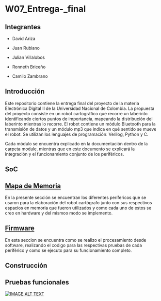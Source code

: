 # W07_Entrega-_final

## Integrantes 

- David Ariza

- Juan Rubiano

- Julian Villalobos

- Ronneth Briceño

- Camilo Zambrano

## Introducción

Este repositorio contiene la entrega final del proyecto de la materia Electrónica Digital II de la Universidad Nacional de Colombia. La propuesta del proyecto consiste en un robot cartográfico que recorre un laberinto identificando ciertos puntos de importancia, mapeando la distribución del laberinto mientras lo recorre. El robot contiene un módulo Bluetooth para la transmisión de datos y un módulo mp3 que indica en qué sentido se mueve el robot. Se utilizan los lenguajes de programación: Verilog, Python y C. 

Cada módulo se encuentra explicado en la documentación dentro de la carpeta module, mientras que en este documento se explicará la integración y el funcionamiento conjunto de los periféricos.

## SoC

## [ Mapa de Memoria ](https://github.com/unal-edigital2/w07_entrega-_final-grupo11/tree/main/module)

En la presente sección se encuentran los diferentes perífericos que se usaron para la elaboración del robot cartógrafo junto con sus respectivos espacios en memoria que fueron utilizados y como cada uno de estos se creo en hardware y del mismoo modo se implemento.

## [ Firmware ](https://github.com/unal-edigital2/w07_entrega-_final-grupo11/tree/main/firmware)

En esta seccion se encuentra como se realizo el procesamiento desde software, realizando el codigo para las respectivas pruebas de cada periférico y como se ejecuto para su funcionamiento completo.

## Construcción


## Pruebas funcionales

[![IMAGE ALT TEXT](http://img.youtube.com/vi/XLlC-236xpk/0.jpg)](http://www.youtube.com/watch?v=XLlC-236xpk "Video Title")

